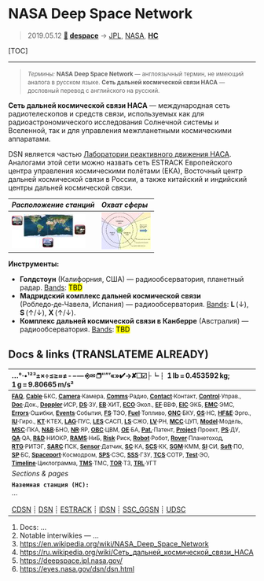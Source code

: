 # NASA Deep Space Network
> 2019.05.12 **[🚀](../index/index.md) [despace](index.md)** → [JPL](zz_jpl.md), [NASA](zz_nasa.md), **[НС](scs.md)**

[TOC]

---

> <small>*Термины:* **NASA Deep Space Network** — англоязычный термин, не имеющий аналога в русском языке. **Сеть дальней космической связи НАСА** — дословный перевод с английского на русский.</small>

**Сеть дальней космической связи НАСА** — международная сеть радиотелескопов и средств связи, используемых как для радиоастрономического исследования Солнечной системы и Вселенной, так и для управления межпланетными космическими аппаратами.

DSN является частью [Лаборатории реактивного движения НАСА](zz_jpl.md). Аналогами этой сети можно назвать сеть ESTRACK Европейского центра управления космическими полётами (ЕКА), Восточный центр дальней космической связи в России, а также китайский и индийский центры дальней космической связи.

|*Расположение станций*|*Охват сферы*|
|:--|:--|
| [![](f/gs/dsn_network_thumb.jpg)](f/gs/dsn_network.png)  | [![](f/gs/dsn_antenna_thumb.jpg)](f/gs/dsn_antenna.png)  |

**Инструменты:**

   - **Голдстоун** (Калифорния, США) — радиообсерватория, планетный радар. [Bands](rf.md): <mark>TBD</mark>
   - **Мадридский комплекс дальней космической связи** (Робледо‑де‑Чавела, Испания) — радиообсерватория. [Bands](rf.md): **L** (↓), **S** (↑/↓), **X** (↑/↓).
   - **Комплекс дальней космической связи в Канберре** (Австралия) — радиообсерватория. [Bands](rf.md): <mark>TBD</mark>



<p style="page-break-after:always"> </p>

## Docs & links (TRANSLATEME ALREADY)
|…°·•¹²³±×÷≤≥≈≠ ‑ −— ⎆✉ ❐“”’«»✔→✘☐☑├┕┆ 1 lb = 0.453592 kg; 1 g = 9.80665 m/s²|
|:--|
|<small>**[FAQ](faq.md)**, **[Cable](cable.md)**·БКС, **[Camera](camera.md)**·Камера, **[Comms](comms.md)**·Радио, **[Contact](contact.md)**·Контакт, **[Control](control.md)**·Управ., **[Doc](doc.md)**·Док., **[Doppler](doppler.md)**·ИСР, **[DS](ds.md)**·ЗУ, **[EB](eb.md)**·ХИТ, **[ECO](ecology.md)**·Экол., **[EF](ef.md)**·ВВФ, **[ElC](elc.md)**·ЭКБ, **[EMC](emc.md)**·ЭМС, **[Errors](error.md)**·Ошибки, **[Events](event.md)**·События, **[FS](fs.md)**·ТЭО, **[Fuel](fuel.md)**·Топливо, **[GNC](gnc.md)**·БКУ, **[GS](scs.md)**·НС, **[HF&E](hfe.md)**·Эрго., **[IU](iu.md)**·Гиро., **[KT](kt.md)**·КТЕХ, **[LAG](lag.md)**·ПУC, **[LES](les.md)**·САСП, **[LS](ls.md)**·СЖО, **[LV](lv.md)**·РН, **[MCC](mcc.md)**·ЦУП, **[Model](model.md)**·Модель, **[MSC](sc.md)**·ПКА, **[N&B](nnb.md)**·БНО, **[NR](nr.md)**·ЯР, **[OBC](obc.md)**·ЦВМ, **[OE](oe.md)**·БА, **[Pat.](патент.md)**·Патент, **[Project](project.md)**·Проект, **[PS](ps.md)**·ДУ, **[QA](quality.md)**·QA, **[R&D](rnd.md)**·НИОКР, **[RAMS](rams.md)**·НиБ, **[Risk](risk.md)**·Риск, **[Robot](robotics.md)**·Робот, **[Rover](rover.md)**·Планетоход, **[RTG](rtg.md)**·РИТЭГ, **[SARC](sarc.md)**·ПСК, **[Sensor](sensor.md)**·Датчик, **[SC](sc.md)**·КА, **[SCS](scs.md)**·КК, **[SGM](sgm.md)**·КММ, **[SI](si.md)**·СИ, **[Soft](soft.md)**·ПО, **[SP](sp.md)**·БС, **[Spaceport](spaceport.md)**·Космодром, **[SPS](sps.md)**·СЭС, **[SSS](sss.md)**·ГЗУ, **[TCS](tcs.md)**·СОТР, **[Test](test.md)**·ЭО, **[Timeline](timeline.md)**·Циклограмма, **[TMS](tms.md)**·ТМС, **[TOR](tor.md)**·ТЗ, **[TRL](trl.md)**·УГТ</small>|
|*Sections & pages*|
|**`Наземная станция (НС):`**<br> … <br><br> [CDSN](cdsn.md) ┊ [DSN](dsn.md) ┊ [ESTRACK](estrack.md) ┊ [IDSN](idsn.md) ┊ [SSC_GGSN](ssc_ggsn.md) ┊ [UDSC](udsc.md) |

   1. Docs: …
   1. Notable interwikies — …
   1. <https://en.wikipedia.org/wiki/NASA_Deep_Space_Network>
   1. <https://ru.wikipedia.org/wiki/Сеть_дальней_космической_связи_НАСА>
   1. <https://deepspace.jpl.nasa.gov/>
   1. <https://eyes.nasa.gov/dsn/dsn.html>

